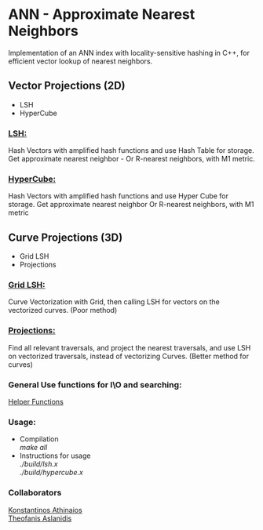 # ANN - Approximate Nearest Neighbors
Implementation of an ANN index with locality-sensitive hashing in C++, for efficient vector lookup of nearest neighbors.

## Vector Projections (2D)
- LSH
- HyperCube


### [LSH:](https://github.com/Fanarosss/Nearest_Neighbors/tree/master/src/LSH)
Hash Vectors with amplified hash functions and use Hash Table for storage.<br>
Get approximate nearest neighbor - Or R-nearest neighbors, with M1 metric.

### [HyperCube:](https://github.com/Fanarosss/Nearest_Neighbors/tree/master/src/Hypercube)
Hash Vectors with amplified hash functions and use Hyper Cube for storage.
Get approximate nearest neighbor Or R-nearest neighbors, with M1 metric


## Curve Projections (3D)
- Grid LSH
- Projections

### [Grid LSH:](https://github.com/Fanarosss/Nearest_Neighbors/tree/master/src/Grid_Curves)
Curve Vectorization with Grid, then calling LSH for vectors on the vectorized curves. (Poor method)

### [Projections:](https://github.com/Fanarosss/Nearest_Neighbors/blob/master/src/Projections_Curves/RandomProjections.cpp)
Find all relevant traversals, and project the nearest traversals, and use LSH on vectorized traversals, instead of vectorizing Curves. (Better method for curves)

### General Use functions for I\O and searching:
[Helper Functions](https://github.com/Fanarosss/Nearest_Neighbors/blob/master/src/Helper_Functions.cpp)

### Usage:
- Compilation<br>
*make all*
- Instructions for usage <br>
*./build/lsh.x*<br>
*./build/hypercube.x*

### Collaborators
[Konstantinos Athinaios](https://github.com/KostasA97)
<br>
[Theofanis Aslanidis](https://github.com/Fanarosss)

